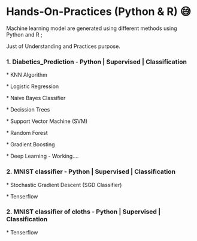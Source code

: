 # Hands-On-Practices (Python & R) &#128517;
Machine learning model are generated using different methods using Python and R ; 
<p> Just of Understanding and Practices purpose.

<p><h3> 1. Diabetics_Prediction - Python | Supervised | Classification</h3>
<p> * KNN Algorithm
<p> * Logistic Regression
<p> * Naive Bayes Classifier
<p> * Decission Trees
<p> * Support Vector Machine (SVM)
<p> * Random Forest
<p> * Gradient Boosting
<p> * Deep Learning - Working....

<p><h3> 2. MNIST classifier - Python | Supervised | Classification</h3>
<p> * Stochastic Gradient Descent (SGD Classifier)
<p> * Tenserflow

<p><h3> 2. MNIST classifier of cloths - Python | Supervised | Classification</h3>
<p> * Tenserflow
